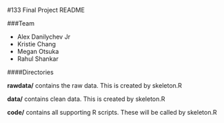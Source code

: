 #133 Final Project README

###Team
* Alex Danilychev Jr
* Kristie Chang
* Megan Otsuka
* Rahul Shankar

####Directories

**rawdata/** contains the raw data. This is created by skeleton.R

**data/** contains clean data. This is created by skeleton.R

**code/** contains all supporting R scripts. These will be called by skeleton.R
